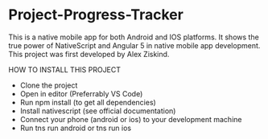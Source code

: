 # Project-Progress-Tracker
This is a native mobile app for both Android and IOS platforms. It shows the true power of NativeScript and Angular 5 in native mobile app development. This project was first developed by Alex Ziskind.

HOW TO INSTALL THIS PROJECT
- Clone the project
- Open in editor (Preferrably VS Code)
- Run npm install (to get all dependencies)
- Install nativescript (see official documentation)
- Connect your phone (android or ios) to your development machine
- Run tns run android or tns run ios

